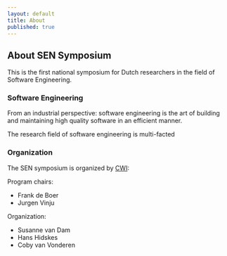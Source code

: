 ```yaml
---
layout: default
title: About
published: true
---
```


## About SEN Symposium

This is the first national symposium for Dutch researchers in the field of Software Engineering.

### Software Engineering

From an industrial perspective: software engineering is the art of building and maintaining high quality software in an efficient manner.

The research field of software engineering is multi-facted
### Organization

The SEN symposium is organized by [CWI](http://www.cwi.nl):

Program chairs:

* Frank de Boer
* Jurgen Vinju

Organization:

* Susanne van Dam
* Hans Hidskes
* Coby van Vonderen
